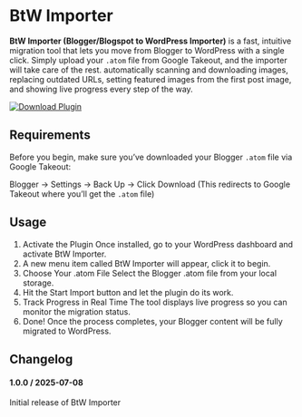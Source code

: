 
# BtW Importer

**BtW Importer (Blogger/Blogspot to WordPress Importer)** is a fast, intuitive migration tool that lets you move from Blogger to WordPress with a single click. Simply upload your `.atom` file from Google Takeout, and the importer will take care of the rest. automatically scanning and downloading images, replacing outdated URLs, setting featured images from the first post image, and showing live progress every step of the way.

[![Download Plugin](https://img.shields.io/badge/download_plugin-000?style=for-the-badge&logo=download&logoColor=white)](https://github.com/mnasikin/btw-importer/archive/refs/heads/main.zip)

## Requirements
Before you begin, make sure you’ve downloaded your Blogger `.atom` file via Google Takeout:

Blogger → Settings → Back Up → Click Download (This redirects to Google Takeout where you’ll get the `.atom` file)

## Usage
1. Activate the Plugin Once installed, go to your WordPress dashboard and activate BtW Importer.
2. A new menu item called BtW Importer will appear, click it to begin.
3. Choose Your .atom File Select the Blogger .atom file from your local storage.
4. Hit the Start Import button and let the plugin do its work.
5. Track Progress in Real Time The tool displays live progress so you can monitor the migration status.
6. Done! Once the process completes, your Blogger content will be fully migrated to WordPress.

## Changelog

#### 1.0.0 / 2025-07-08
Initial release of BtW Importer